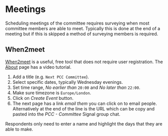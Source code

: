 # Meetings

Scheduling meetings of the committee requires surveying when most committee members are able to meet. Typically this is
done at the end of a meeting but if this is skipped a method of surveying members is required.

## When2meet

[When2meet][when2meet] is a useful, free tool that does not require user registration. The [About][about_tutorial] page
has a video tutorial.

1. Add a title (e.g. `Next PCC Committee`).
2. Select specific dates, typically Wednesday evenings.
3. Set time range, _No earlier than_ `20:00` and _No later than_ `22:00`.
4. Make sure timezone is `Europe/London`.
5. Click on _Create Event_ button.
6. The next page has a link _email them_ you can click on to email people. Alternatively at the end of the line is the
   URL which can be copy and pasted into the _PCC - Committee_ Signal group chat.

Respondents only need to enter a name and highlight the days that they are able to make.


[when2meet]: https://www.when2meet.com
[about_tutorial]: https://www.when2meet.com/?About
